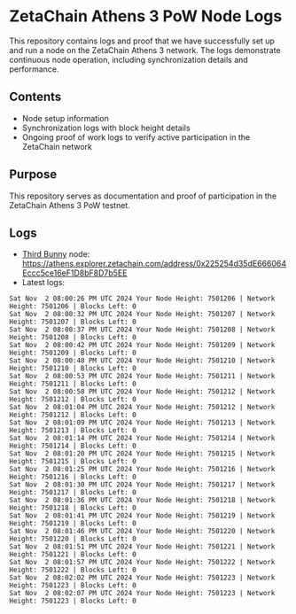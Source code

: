 # ZetaChain Athens 3 PoW Node Logs
This repository contains logs and proof that we have successfully set up and run a node on the ZetaChain Athens 3 network. The logs demonstrate continuous node operation, including synchronization details and performance.

## Contents
- Node setup information
- Synchronization logs with block height details
- Ongoing proof of work logs to verify active participation in the ZetaChain network

## Purpose
This repository serves as documentation and proof of participation in the ZetaChain Athens 3 PoW testnet.

## Logs

- [Third Bunny](https://thirdbunny.xyz/) node: https://athens.explorer.zetachain.com/address/0x225254d35dE666064Eccc5ce16eF1D8bF8D7b5EE
- Latest logs:
```
Sat Nov  2 08:00:26 PM UTC 2024 Your Node Height: 7501206 | Network Height: 7501206 | Blocks Left: 0
Sat Nov  2 08:00:32 PM UTC 2024 Your Node Height: 7501207 | Network Height: 7501207 | Blocks Left: 0
Sat Nov  2 08:00:37 PM UTC 2024 Your Node Height: 7501208 | Network Height: 7501208 | Blocks Left: 0
Sat Nov  2 08:00:42 PM UTC 2024 Your Node Height: 7501209 | Network Height: 7501209 | Blocks Left: 0
Sat Nov  2 08:00:48 PM UTC 2024 Your Node Height: 7501210 | Network Height: 7501210 | Blocks Left: 0
Sat Nov  2 08:00:53 PM UTC 2024 Your Node Height: 7501211 | Network Height: 7501211 | Blocks Left: 0
Sat Nov  2 08:00:58 PM UTC 2024 Your Node Height: 7501212 | Network Height: 7501212 | Blocks Left: 0
Sat Nov  2 08:01:04 PM UTC 2024 Your Node Height: 7501212 | Network Height: 7501212 | Blocks Left: 0
Sat Nov  2 08:01:09 PM UTC 2024 Your Node Height: 7501213 | Network Height: 7501213 | Blocks Left: 0
Sat Nov  2 08:01:14 PM UTC 2024 Your Node Height: 7501214 | Network Height: 7501214 | Blocks Left: 0
Sat Nov  2 08:01:20 PM UTC 2024 Your Node Height: 7501215 | Network Height: 7501215 | Blocks Left: 0
Sat Nov  2 08:01:25 PM UTC 2024 Your Node Height: 7501216 | Network Height: 7501216 | Blocks Left: 0
Sat Nov  2 08:01:30 PM UTC 2024 Your Node Height: 7501217 | Network Height: 7501217 | Blocks Left: 0
Sat Nov  2 08:01:36 PM UTC 2024 Your Node Height: 7501218 | Network Height: 7501218 | Blocks Left: 0
Sat Nov  2 08:01:41 PM UTC 2024 Your Node Height: 7501219 | Network Height: 7501219 | Blocks Left: 0
Sat Nov  2 08:01:46 PM UTC 2024 Your Node Height: 7501220 | Network Height: 7501220 | Blocks Left: 0
Sat Nov  2 08:01:51 PM UTC 2024 Your Node Height: 7501221 | Network Height: 7501221 | Blocks Left: 0
Sat Nov  2 08:01:57 PM UTC 2024 Your Node Height: 7501222 | Network Height: 7501222 | Blocks Left: 0
Sat Nov  2 08:02:02 PM UTC 2024 Your Node Height: 7501223 | Network Height: 7501223 | Blocks Left: 0
Sat Nov  2 08:02:07 PM UTC 2024 Your Node Height: 7501223 | Network Height: 7501223 | Blocks Left: 0
```

